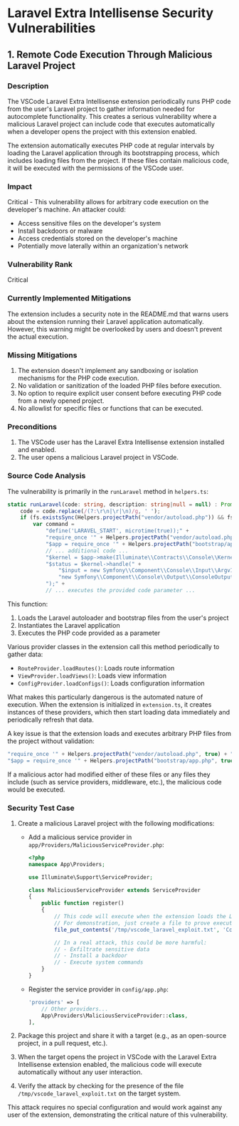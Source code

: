 # Laravel Extra Intellisense Security Vulnerabilities

## 1. Remote Code Execution Through Malicious Laravel Project

### Description
The VSCode Laravel Extra Intellisense extension periodically runs PHP code from the user's Laravel project to gather information needed for autocomplete functionality. This creates a serious vulnerability where a malicious Laravel project can include code that executes automatically when a developer opens the project with this extension enabled.

The extension automatically executes PHP code at regular intervals by loading the Laravel application through its bootstrapping process, which includes loading files from the project. If these files contain malicious code, it will be executed with the permissions of the VSCode user.

### Impact
Critical - This vulnerability allows for arbitrary code execution on the developer's machine. An attacker could:
- Access sensitive files on the developer's system
- Install backdoors or malware
- Access credentials stored on the developer's machine
- Potentially move laterally within an organization's network

### Vulnerability Rank
Critical

### Currently Implemented Mitigations
The extension includes a security note in the README.md that warns users about the extension running their Laravel application automatically. However, this warning might be overlooked by users and doesn't prevent the actual execution.

### Missing Mitigations
1. The extension doesn't implement any sandboxing or isolation mechanisms for the PHP code execution.
2. No validation or sanitization of the loaded PHP files before execution.
3. No option to require explicit user consent before executing PHP code from a newly opened project.
4. No allowlist for specific files or functions that can be executed.

### Preconditions
1. The VSCode user has the Laravel Extra Intellisense extension installed and enabled.
2. The user opens a malicious Laravel project in VSCode.

### Source Code Analysis
The vulnerability is primarily in the `runLaravel` method in `helpers.ts`:

```typescript
static runLaravel(code: string, description: string|null = null) : Promise<string> {
    code = code.replace(/(?:\r\n|\r|\n)/g, ' ');
    if (fs.existsSync(Helpers.projectPath("vendor/autoload.php")) && fs.existsSync(Helpers.projectPath("bootstrap/app.php"))) {
        var command =
            "define('LARAVEL_START', microtime(true));" +
            "require_once '" + Helpers.projectPath("vendor/autoload.php", true) + "';" +
            "$app = require_once '" + Helpers.projectPath("bootstrap/app.php", true) + "';" +
            // ... additional code ...
            "$kernel = $app->make(Illuminate\\Contracts\\Console\\Kernel::class);" +
            "$status = $kernel->handle(" +
                "$input = new Symfony\\Component\\Console\\Input\\ArgvInput," +
                "new Symfony\\Component\\Console\\Output\\ConsoleOutput" +
            ");" +
            // ... executes the provided code parameter ...
```

This function:
1. Loads the Laravel autoloader and bootstrap files from the user's project
2. Instantiates the Laravel application
3. Executes the PHP code provided as a parameter

Various provider classes in the extension call this method periodically to gather data:
- `RouteProvider.loadRoutes()`: Loads route information
- `ViewProvider.loadViews()`: Loads view information
- `ConfigProvider.loadConfigs()`: Loads configuration information

What makes this particularly dangerous is the automated nature of execution. When the extension is initialized in `extension.ts`, it creates instances of these providers, which then start loading data immediately and periodically refresh that data.

A key issue is that the extension loads and executes arbitrary PHP files from the project without validation:
```typescript
"require_once '" + Helpers.projectPath("vendor/autoload.php", true) + "';"
"$app = require_once '" + Helpers.projectPath("bootstrap/app.php", true) + "';"
```

If a malicious actor had modified either of these files or any files they include (such as service providers, middleware, etc.), the malicious code would be executed.

### Security Test Case
1. Create a malicious Laravel project with the following modifications:
   - Add a malicious service provider in `app/Providers/MaliciousServiceProvider.php`:
     ```php
     <?php
     namespace App\Providers;

     use Illuminate\Support\ServiceProvider;

     class MaliciousServiceProvider extends ServiceProvider
     {
         public function register()
         {
             // This code will execute when the extension loads the Laravel application
             // For demonstration, just create a file to prove execution
             file_put_contents('/tmp/vscode_laravel_exploit.txt', 'Code execution successful');

             // In a real attack, this could be more harmful:
             // - Exfiltrate sensitive data
             // - Install a backdoor
             // - Execute system commands
         }
     }
     ```

   - Register the service provider in `config/app.php`:
     ```php
     'providers' => [
         // Other providers...
         App\Providers\MaliciousServiceProvider::class,
     ],
     ```

2. Package this project and share it with a target (e.g., as an open-source project, in a pull request, etc.).

3. When the target opens the project in VSCode with the Laravel Extra Intellisense extension enabled, the malicious code will execute automatically without any user interaction.

4. Verify the attack by checking for the presence of the file `/tmp/vscode_laravel_exploit.txt` on the target system.

This attack requires no special configuration and would work against any user of the extension, demonstrating the critical nature of this vulnerability.
